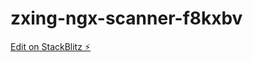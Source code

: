 # zxing-ngx-scanner-f8kxbv

[Edit on StackBlitz ⚡️](https://stackblitz.com/edit/zxing-ngx-scanner-f8kxbv)